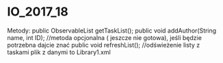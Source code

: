 # IO_2017_18
Metody:
public ObservableList<Task> getTaskList();
public void addAuthor(String name,  int ID); //metoda opcjonalna ( jeszcze nie gotowa), jeśli będzie potrzebna dajcie znać
public void refreshList(); //odświeżenie listy z taskami
plik z danymi to Library1.xml

